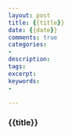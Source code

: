 ```yaml
---
layout: post
title: {{title}}
date: {{date}}
comments: true
categories:
- 
description:
tags:
excerpt:
keywords:
- 

---
```


### {{title}}
